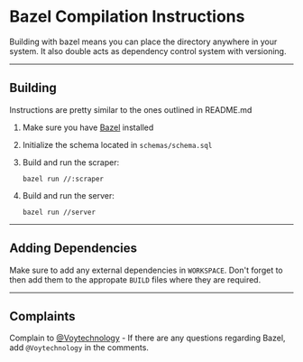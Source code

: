 Bazel Compilation Instructions
==============================

Building with bazel means you can place the directory anywhere in your system.
It also double acts as dependency control system with versioning.

---

Building
--------

Instructions are pretty similar to the ones outlined in README.md

1. Make sure you have [Bazel][1] installed
2. Initialize the schema located in `schemas/schema.sql`
3. Build and run the scraper:

   ```shell
   bazel run //:scraper
   ```

4. Build and run the server:

   ```shell
   bazel run //server
   ```

---

Adding Dependencies
-------------------

Make sure to add any external dependencies in `WORKSPACE`. Don't forget to
then add them to the appropate `BUILD` files where they are required.

---

Complaints
----------

Complain to [@Voytechnology][2] - If there are any questions regarding Bazel,
add `@Voytechnology` in the comments.

[1]: https://bazel.build
[2]: https://github.com/voytechnology